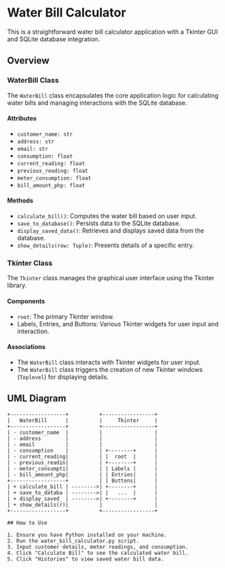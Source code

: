 # Water Bill Calculator

This is a straightforward water bill calculator application with a Tkinter GUI and SQLite database integration.

## Overview

### WaterBill Class

The `WaterBill` class encapsulates the core application logic for calculating water bills and managing interactions with the SQLite database.

#### Attributes

- `customer_name: str`
- `address: str`
- `email: str`
- `consumption: float`
- `current_reading: float`
- `previous_reading: float`
- `meter_consumption: float`
- `bill_amount_php: float`

#### Methods

- `calculate_bill()`: Computes the water bill based on user input.
- `save_to_database()`: Persists data to the SQLite database.
- `display_saved_data()`: Retrieves and displays saved data from the database.
- `show_details(row: Tuple)`: Presents details of a specific entry.

### Tkinter Class

The `Tkinter` class manages the graphical user interface using the Tkinter library.

#### Components

- `root`: The primary Tkinter window.
- Labels, Entries, and Buttons: Various Tkinter widgets for user input and interaction.

#### Associations

- The `WaterBill` class interacts with Tkinter widgets for user input.
- The `WaterBill` class triggers the creation of new Tkinter windows (`Toplevel`) for displaying details.

## UML Diagram

```
+------------------+          +-----------------+
|   WaterBill      |          |     Tkinter     |
+------------------+          +-----------------+
| - customer_name  |          |                 |
| - address        |          |                 |
| - email          |          |                 |
| - consumption    |          | +--------+      |
| - current_reading|          | |  root  |      |
| - previous_readin|          | +--------+      |
| - meter_consumpti|          | | Labels |      |
| - bill_amount_php|          | | Entries|      |
+------------------+          | | Buttons|      |
| + calculate_bill | -------->| +--------+      |
| + save_to_databa | -------->| |   ...  |      |
| + display_saved_ | -------->| +--------+      |
| + show_details(r)|          |                 |
+------------------+          +-----------------+

## How to Use

1. Ensure you have Python installed on your machine.
2. Run the water_bill_calculator.py script.
3. Input customer details, meter readings, and consumption.
4. Click "Calculate Bill" to see the calculated water bill.
5. Click "Histories" to view saved water bill data.
